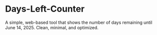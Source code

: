 # Days-Left-Counter
A simple, web-based tool that shows the number of days remaining until June 14, 2025. Clean, minimal, and optimized.

